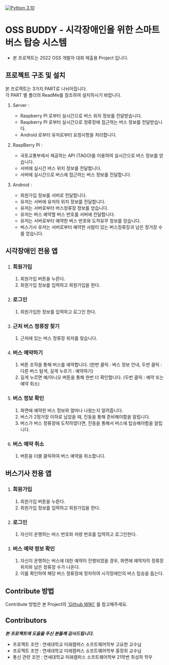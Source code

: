 
[![Python 3.10](https://img.shields.io/badge/python-3.10-blue.svg)](https://www.python.org/downloads/release/python-3812/)
# OSS BUDDY - 시각장애인을 위한 스마트 버스 탑승 시스템 
- 본 프로젝트는 2022 OSS 개발자 대회 제출용 Project 입니다.

프로젝트 구조 및 설치
-----------------------

본 프로젝트는 3가지 PART로 나뉘어집니다.    
각 PART 별 폴더의 ReadMe를 참조하여 설치하시기 바랍니다.   

1. Server :
   * Raspberry PI 로부터 실시간으로 버스 위치 정보를 전달받습니다.
   * Raspberry PI 로부터 실시간으로 정류장에 접근하는 버스 정보를 전달받습니다.
   * Android 로부터 유저로부터 요청사항을 처리합니다.   

2. RaspBerry PI :
   * 국토교통부에서 제공하는 API (TAGO)를 이용하여 실시간으로 버스 정보를 얻습니다.
   * 서버에 실시간 버스 위치 정보를 전달합니다.
   * 서버에 실시간으로 버스에 접근하는 버스 정보를 전달합니다.
   
3. Android :   
   * 회원가입 정보를 서버로 전달합니다.
   * 유저는 서버에 유저의 위치 정보를 전달합니다.
   * 유저는 서버로부터 버스정류장 정보를 얻습니다.
   * 유저는 버스 예약할 버스 번호를 서버에 전달합니다.
   * 유저는 서버로부터 예약한 버스 번호와 도착유무 정보를 얻습니다.
   * 버스기사 유저는 서버로부터 예약한 사람이 있는 버스정류장과 남은 정거장 수를 얻습니다.
   

시각장애인 전용 앱
-----------------------

 1. ### 회원가입
    1. 회원가입 버튼을 누른다.
    2. 회원가입 정보를 입력하고 회원가입을 한다.

    
 2. ### 로그인
    1. 회원가입한 정보를 입력하고 로그인 한다.

   
3. ### 근처 버스 정류장 찾기
   1. 근처에 있는 버스 정류장 위치를 찾습니다.

4. ### 버스 예약하기
   1. 버튼 조작을 통해 버스를 예약합니다. (한번 클릭 : 버스 정보 안내, 두번 클릭 : 다른 버스 탐색, 길게 누르기 : 예약하기)
   2. 길게 누르면 예/아니오 버튼을 통해 한번 더 확인합니다. (두번 클릭 : 예약 또는 예약 취소)

5. ### 버스 정보 확인
   1. 화면에 예약한 버스 정보와 얼마나 나왔는지 알려줍니다.
   2. 버스가 2정거장 이하로 남았을 때, 진동을 통해 준비해야함을 알립니다.
   3. 버스가 버스 정류장에 도착하였다면, 진동을 통해서 버스에 탑승해야함을 알립니다.
   
6. ### 버스 예약 취소
   1. 버튼을 더블 클릭하여 버스 예약을 취소합니다.

버스기사 전용 앱
-----------------------

 1. ### 회원가입  
    1. 회원가입 버튼을 누른다.
    2. 회원가입 정보를 입력하고 회원가입을 한다.

    
 2. ### 로그인
    1. 자신이 운행하는 버스 번호와 차량 번호를 입력하고 로그인한다.   

   
3. ### 버스 예약 정보 확인
   1. 자신이 운행하는 버스에 대한 예약이 진행되었을 경우, 화면에 예약자의 정류장 위치와 남은 정류장 수가 나온다.   
   2. 이를 확인하여 해당 버스 정류장에 정차하여 시각장애인의 버스 탑승을 돕는다.   


Contribute 방법
----------------------
Contribute 방법은 본 Project의 ['Github WIKI'](https://github.com/noodles8436/OSS-Buddy/wiki) 를 참고해주세요.

Contributors
----------------------
***본 프로젝트에 도움을 주신 분들께 감사드립니다.***
- 프로젝트 조언 : 연세대학교 미래캠퍼스 소프트웨어학부 고요한 교수님
- 프로젝트 조언 : 연세대학교 미래캠퍼스 소프트웨어학부 홍정희 교수님
- 통신 관련 조언 : 연세대학교 미래캠퍼스 소프트웨어학부 21학번 최성하 학우
